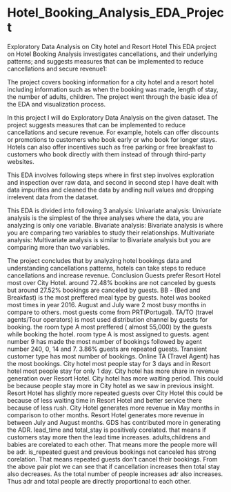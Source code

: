 # Hotel_Booking_Analysis_EDA_Project
Exploratory Data Analysis on City hotel and Resort Hotel
This EDA project on Hotel Booking Analysis investigates cancellations, and their underlying patterns; and suggests measures that can be implemented to reduce cancellations and secure revenue1:

The project covers booking information for a city hotel and a resort hotel including information such as when the booking was made, length of stay, the number of adults, children. The project went through the basic idea of the EDA and visualization process.

In this project I will do Exploratory Data Analysis on the given dataset. The project suggests measures that can be implemented to reduce cancellations and secure revenue. For example, hotels can offer discounts or promotions to customers who book early or who book for longer stays. Hotels can also offer incentives such as free parking or free breakfast to customers who book directly with them instead of through third-party websites.

This EDA involves following steps where in first step involves exploration and inspection over raw data, and second in second step I have dealt with data impurities and cleaned the data by andling null values and dropping irrelevent data from the dataset.

This EDA is divided into following 3 analysis: Univariate analysis: Univariate analysis is the simplest of the three analyses where the data, you are analyzing is only one variable. Bivariate analysis: Bivariate analysis is where you are comparing two variables to study their relationships. Multivariate analysis: Multivariate analysis is similar to Bivariate analysis but you are comparing more than two variables.

The project concludes that by analyzing hotel bookings data and understanding cancellations patterns, hotels can take steps to reduce cancellations and increase revenue.
Conclusion
Guests prefer Resort Hotel most over City Hotel.
around 72.48% bookins are not canceled by guests but around 27.52% bookings are canceled by guests.
BB - (Bed and Breakfast) is the most preffered meal type by guests.
hotel was booked most times in year 2016.
August and July ware 2 most busy months in compare to others.
most guests come from PRT(Portugal).
TA/TO (travel agents/Tour operators) is most used distribution channel by guests for booking.
the room type A most preffered ( almost 55,000) by the guests while booking the hotel.
room type A is most assigned to guests.
agent number 9 has made the most number of bookings followed by agent number 240, 0, 14 and 7.
3.86% guests are repeated guests.
Transient customer type has most number of bookings.
Online TA (Travel Agent) has the most bookings.
City hotel most people stay for 3 days and in Resort hotel most people stay for only 1 day.
City hotel has more share in revenue generation over Resort Hotel.
City hotel has more waiting period. This could be because people stay more in City hotel as we saw in previous insight.
Resort Hotel has slightly more repeated guests over City Hotel this could be because of less waiting time in Resort Hotel and better service there because of less rush.
City Hotel generates more revenue in May months in comparison to other months.
Resort Hotel generates more revenue in between July and August months.
GDS has contributed more in generating the ADR.
lead_time and total_stay is positively corelated. that means if customers stay more then the lead time increases.
adults,childrens and babies are corelated to each other. That means more the people more will be adr.
is_repeated guest and previous bookings not canceled has strong corelation. That means repeated guests don't cancel their bookings.
From the above pair plot we can see that if cancellation increases then total stay also decreases. As the total number of people increases adr also increases. Thus adr and total people are directly proportional to each other.
